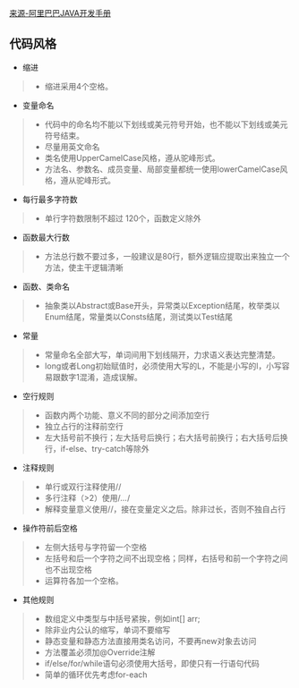 [来源-阿里巴巴JAVA开发手册](https://github.com/chjw8016/alibaba-java-style-guide)

## 代码风格

- 缩进
> * 缩进采用4个空格。
- 变量命名
> * 代码中的命名均不能以下划线或美元符号开始，也不能以下划线或美元符号结束。
> * 尽量用英文命名
> * 类名使用UpperCamelCase风格，遵从驼峰形式。
> * 方法名、参数名、成员变量、局部变量都统一使用lowerCamelCase风格，遵从驼峰形式。
- 每行最多字符数
> * 单行字符数限制不超过 120个，函数定义除外
- 函数最大行数
> * 方法总行数不要过多，一般建议是80行，额外逻辑应提取出来独立一个方法，使主干逻辑清晰
- 函数、类命名
> * 抽象类以Abstract或Base开头，异常类以Exception结尾，枚举类以Enum结尾，常量类以Consts结尾，测试类以Test结尾
- 常量
> * 常量命名全部大写，单词间用下划线隔开，力求语义表达完整清楚。
> * long或者Long初始赋值时，必须使用大写的L，不能是小写的l，小写容易跟数字1混淆，造成误解。
- 空行规则
> * 函数内两个功能、意义不同的部分之间添加空行
> * 独立占行的注释前空行
> * 左大括号前不换行；左大括号后换行；右大括号前换行；右大括号后换行，if-else、try-catch等除外
- 注释规则
> * 单行或双行注释使用//
> * 多行注释（>2）使用/*...*/
> * 解释变量意义使用//，接在变量定义之后。除非过长，否则不独自占行
- 操作符前后空格
> * 左侧大括号与字符留一个空格
> * 左括号和后一个字符之间不出现空格；同样，右括号和前一个字符之间也不出现空格
> * 运算符各加一个空格。
- 其他规则
> * 数组定义中类型与中括号紧挨，例如int[] arr;
> * 除非业内公认的缩写，单词不要缩写
> * 静态变量和静态方法直接用类名访问，不要再new对象去访问
> * 方法覆盖必须加@Override注解
> * if/else/for/while语句必须使用大括号，即使只有一行语句代码
> * 简单的循环优先考虑for-each

